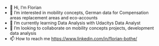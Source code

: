 - 👋 Hi, I’m Florian
- 👀 I’m interested in mobility concepts, German data for Compensation areas replacement areas and eco-accounts
- 🌱 I’m currently learning Data Analysis with Udacitys Data Analyst
- 💞️ I’m looking to collaborate on mobility concepts projects, development data analysis
- 📫 How to reach me https://www.linkedin.com/in/florian-bothe/

<!---
DigiData-Flo/DigiData-Flo is a ✨ special ✨ repository because its `README.md` (this file) appears on your GitHub profile.
You can click the Preview link to take a look at your changes.
--->
